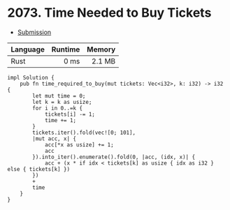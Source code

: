 # 2073. Time Needed to Buy Tickets
- [Submission](https://leetcode.com/submissions/detail/1228013071/)

| Language | Runtime | Memory |
| :-       |       -:|      -:|
| Rust | 0 ms | 2.1 MB |
```
impl Solution {
    pub fn time_required_to_buy(mut tickets: Vec<i32>, k: i32) -> i32 {
        let mut time = 0;
        let k = k as usize;
        for i in 0..=k { 
            tickets[i] -= 1;  
            time += 1;
        }
        tickets.iter().fold(vec![0; 101], 
        |mut acc, x| {
            acc[*x as usize] += 1;
            acc
        }).into_iter().enumerate().fold(0, |acc, (idx, x)| {
            acc + (x * if idx < tickets[k] as usize { idx as i32 } else { tickets[k] })
        })
        +
        time
    }
}
```
